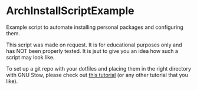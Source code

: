 # ArchInstallScriptExample
Example script to automate installing personal packages and configuring them. 

This script was made on request. It is for educational purposes only and has NOT been properly tested. It is jsut to give you an idea how such a script may look like.

To set up a git repo with your dotfiles and placing them in the right directory with GNU Stow, please check out [this tutorial](https://www.stevenrbaker.com/tech/managing-dotfiles-with-gnu-stow.html) (or any other tutorial that you like).


